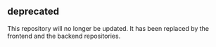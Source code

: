 ## deprecated
This repository will no longer be updated. It has been replaced by the frontend and the backend repositories. 
